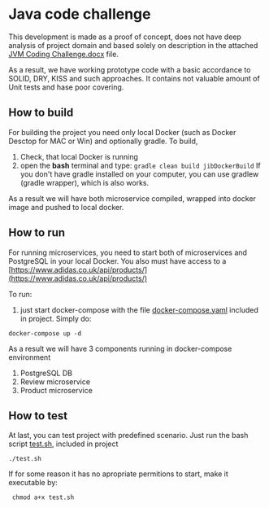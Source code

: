 # Java code challenge

This development is made as a proof of concept, does not have deep analysis of project domain and based solely on 
description in the attached [JVM Coding Challenge.docx](JVM%20Coding%20Challenge.docx) file.

As a result, we have working prototype code with a basic accordance to SOLID, DRY, KISS and such approaches.
It contains not valuable amount of Unit tests and hase poor covering.

## How to build
For building the project you need only local Docker (such as Docker Desctop for MAC or Win) and optionally gradle.
To build, 
1. Check, that local Docker is running
2. open the **bash** terminal and type: ``gradle clean build jibDockerBuild``
If you don't have gradle installed on your computer, you can use gradlew (gradle wrapper), which is also works.

As a result we will have both microservice compiled, wrapped into docker image and pushed to local docker.

## How to run
For running microservices, you need to start both of microservices and PostgreSQL in your local Docker.
You also must have access to a	[https://www.adidas.co.uk/api/products/](https://www.adidas.co.uk/api/products/)

To run:
1. just start docker-compose with the file [docker-compose.yaml](docker-compose.yaml) included in project. Simply do:
```shell
docker-compose up -d
```

As a result we will have 3 components running in docker-compose environment
1. PostgreSQL DB
2. Review microservice
3. Product microservice

## How to test
At last, you can test project with predefined scenario.
Just run the bash script [test.sh](test.sh), included in project
```shell
./test.sh
```

If for some reason it has no apropriate permitions to start, make it executable by:
```shell
 chmod a+x test.sh
```